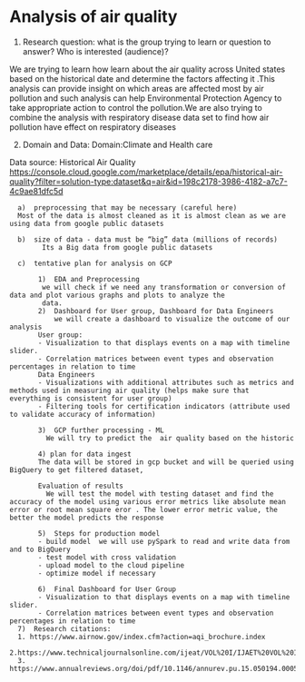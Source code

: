 # Analysis of air quality 
1) Research question:  what is the group trying to learn or question to answer? Who is interested (audience)?

We are trying to learn how learn about the air quality across United states based on the historical date and determine the factors affecting it .This analysis can provide insight on which areas are affected most by air pollution and such analysis can help Environmental Protection Agency to take appropriate action to control the pollution.We are also trying to combine the analysis with respiratory disease data set to find how air pollution have effect on respiratory diseases 

2)  Domain and Data: 
Domain:Climate and Health care

Data source: Historical Air Quality
https://console.cloud.google.com/marketplace/details/epa/historical-air-quality?filter=solution-type:dataset&q=air&id=198c2178-3986-4182-a7c7-4c9ae81dfc5d

      a)  preprocessing that may be necessary (careful here)
      Most of the data is almost cleaned as it is almost clean as we are using data from google public datasets

      b)  size of data - data must be “big” data (millions of records)
            Its a Big data from google public datasets

      c)  tentative plan for analysis on GCP

           1)  EDA and Preprocessing
            we will check if we need any transformation or conversion of data and plot various graphs and plots to analyze the
            data.
           2)  Dashboard for User group, Dashboard for Data Engineers
               we will create a dashboard to visualize the outcome of our analysis
           User group:
           - Visualization to that displays events on a map with timeline slider.
           - Correlation matrices between event types and observation percentages in relation to time
           Data Engineers
           - Visualizations with additional attributes such as metrics and methods used in measuring air quality (helps make sure that               everything is consistent for user group)
           - Filtering tools for certification indicators (attribute used to validate accuracy of information)
           
           3)  GCP further processing - ML
             We will try to predict the  air quality based on the historic  

           4) plan for data ingest
           The data will be stored in gcp bucket and will be queried using BigQuery to get filtered dataset,
            
           Evaluation of results
             We will test the model with testing dataset and find the accuracy of the model using various error metrics like absolute mean error or root mean square eror . The lower error metric value, the better the model predicts the response
             
           5)  Steps for production model
           - build model  we will use pySpark to read and write data from and to BigQuery 
           - test model with cross validation
           - upload model to the cloud pipeline
           - optimize model if necessary
 
           6)  Final Dashboard for User Group
           - Visualization to that displays events on a map with timeline slider.
           - Correlation matrices between event types and observation percentages in relation to time
      7)  Research citations:   
      1. https://www.airnow.gov/index.cfm?action=aqi_brochure.index           
      2.https://www.technicaljournalsonline.com/ijeat/VOL%20I/IJAET%20VOL%20I%20ISSUE%20II%20JULY%20SEPTEMBER%202010/Article%2011.pdf
      3. https://www.annualreviews.org/doi/pdf/10.1146/annurev.pu.15.050194.000543 


